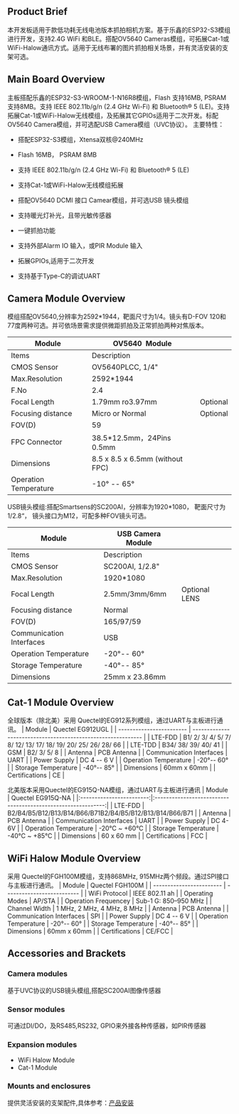 ## **Product Brief**

本开发板适用于款低功耗无线电池版本抓拍相机方案。基于乐鑫的ESP32-S3模组进行开发，支持2.4G WiFi 和BLE。搭配OV5640 Cameras模组，可拓展Cat-1或WiFi-Halow通讯方式。适用于无线布署的图片抓拍相关场景，并有灵活安装的支架可选。

## **Main Board Overview**

主板搭配乐鑫的ESP32-S3-WROOM-1-N16R8模组，Flash 支持16MB, PSRAM支持8MB。支持 IEEE 802.11b/g/n (2.4 GHz Wi-Fi) 和 Bluetooth® 5 (LE)。支持拓展Cat-1或WiFi-Halow无线模组，及拓展其它GPIOs适用于二次开发。标配OV5640 Camera模组，并可选配USB Camera模组（UVC协议）。
主要特性： 

- 搭配ESP32-S3模组，Xtensa双核@240MHz

- Flash 16MB， PSRAM 8MB

- 支持 IEEE 802.11b/g/n (2.4 GHz Wi-Fi) 和 Bluetooth® 5 (LE)

- 支持Cat-1或WiFi-Halow无线模组拓展

- 搭配OV5640 DCMI 接口 Camear模组，并可选USB 镜头模组

- 支持暖光灯补光，且带光敏传感器 

- 一键抓拍功能

- 支持外部Alarm IO 输入，或PIR Module 输入

- 拓展GPIOs,适用于二次开发

- 支持基于Type-C的调试UART

## **Camera Module Overview**

模组搭配OV5640,分辨率为2592*1944，靶面尺寸为1/4。镜头有D-FOV 120和77度两种可选。并可依场景需求提供微距抓拍及正常抓拍两种对焦版本。

|           Module      | OV5640  Module                  |          |
| --------------------- | ------------------------------- | -------- |
| Items                 | Description                     |          |
| CMOS Sensor           | OV5640PLCC, 1/4"                |          |
| Max.Resolution        | 2592*1944                       |          |
| F.No                  | 2.4                             |          |
| Focal Length          | 1.79mm ro3.97mm                 | Optional |
| Focusing distance     | Micro or Normal                 | Optional |
| FOV(D)                | 59                              |          |
| FPC Connector         | 38.5*12.5mm，24Pins 0.5mm        |          |
| Dimensions            | 8.5 x 8.5 x 6.5mm (without FPC) |          |
| Operation Temperature | -10° -- 65°                     |          |

USB镜头模组:搭配Smartsens的SC200AI，分辨率为1920*1080， 靶面尺寸为1/2.8“， 镜头接口为M12，可配多种FOV镜头可选。

|        Module            | USB Camera Module |               |
| ------------------------ | ----------------- | ------------- |
| Items                    | Description       |               |
| CMOS Sensor              | SC200AI, 1/2.8"   |               |
| Max.Resolution           | 1920*1080         |               |
| Focal Length             | 2.5mm/3mm/6mm     | Optional LENS |
| Focusing distance        | Normal            |               |
| FOV(D)                   | 165/97/59         |               |
| Communication Interfaces | USB               |               |
| Operation Temperature    | -20°-- 60°        |               |
| Storage Temperature      | -40°-- 85°        |               |
| Dimensions               | 25mm x 23.86mm    |               |


## **Cat-1 Module Overview**

全球版本（除北美）采用 Quectel的EG912系列模组，通过UART与主板进行通讯。
| Module                   | Quectel EG912UGL                                             |
| ------------------------ | ------------------------------------------------------------ |
| LTE-FDD                  | B1/ 2/ 3/ 4/ 5/ 7/ 8/ 12/ 13/ 17/ 18/ 19/ 20/ 25/ 26/ 28/ 66 |
| LTE-TDD                  | B34/ 38/ 39/ 40/ 41                                          |
| GSM                      | B2/ 3/ 5/ 8                                                  |
| Antenna                  | PCB Antenna                                                  |
| Communication Interfaces | UART                                                         |
| Power Supply             | DC 4 -- 6 V                                                  |
| Operation Temperature    | -20°-- 60°                                                   |
| Storage Temperature      | -40°-- 85°                                                   |
| Dimensions               | 60mm x 60mm                                                 |
| Certifications           | CE                                                           |

北美版本采用Quectel的EG915Q-NA模组，通过UART与主板进行通讯
| Module                   | Quectel EG915Q-NA                                             |
|:------------------------:|:------------------------------------------------------------:|
| LTE-FDD                  | B2/B4/B5/B12/B13/B14/B66/B71B2/B4/B5/B12/B13/B14/B66/B71 |
| Antenna                  | PCB Antenna                                                  |
| Communication Interfaces | UART                                                         |
| Power Supply             | DC 4-6V                                                      |
| Operation Temperature    | -20℃ ~ +60℃                                                  |
| Storage Temperature      | -40℃ ~ +85℃                                                  |
| Dimensions               | 60 x 60 mm                                                   |
| Certifications           | FCC                                                           |
## **WiFi Halow Module Overview**

采用 Quectel的FGH100M模组，支持868MHz, 915MHz两个频段。通过SPI接口与主板进行通讯。
| Module                   | Quectel FGH100M            |
| ------------------------ | -------------------------- |
| WiFi Protocol            | IEEE 802.11 ah             |
| Operating Modes          | AP/STA                     |
| Operation Frequencey     | Sub-1 G: 850–950 MHz       |
| Channel Width            | 1 MHz, 2 MHz, 4 MHz, 8 MHz |
| Antenna                  | PCB Antenna                |
| Communication Interfaces | SPI                        |
| Power Supply             | DC 4 -- 6 V                |
| Operation Temperature    | -20°-- 60°                 |
| Storage Temperature      | -40°-- 85°                 |
| Dimensions               | 60mm x 60mm                |
| Certifications           | CE/FCC                     |

## **Accessories and Brackets**

### Camera modules

基于UVC协议的USB镜头模组,搭配SC200AI图像传感器

### Sensor modules

可通过DI/DO，及RS485,RS232, GPIO来外接各种传感器，如PIR传感器

### Expansion modules

- WiFi Halow  Module
- Cat-1 Module

### Mounts and enclosures

提供灵活安装的支架配件,具体参考：[产品安装](../../Overview#产品安装)

